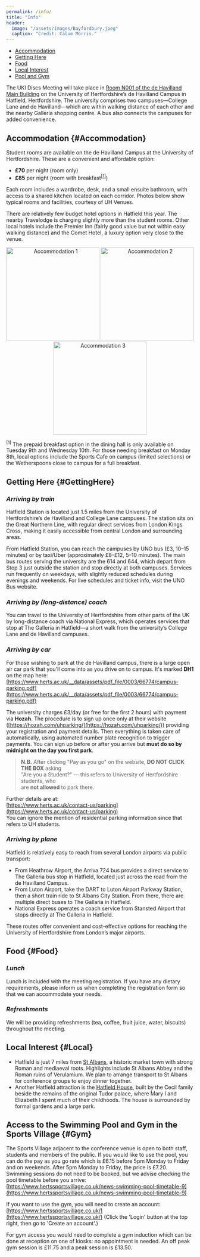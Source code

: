 ```yaml
---
permalink: /info/
title: "Info"
header: 
  image: "/assets/images/Bayfordbury.jpeg"
  caption: "Credit: Calum Morris."
---
```


- [Accommodation](#Accommodation)
- [Getting Here](#GettingHere)
- [Food](#Food)
- [Local Interest](#Local)
- [Pool and Gym](#Gym)

The UKI Discs Meeting will take place in [Room N001 of the de Havilland Main Building](https://maps.herts.ac.uk) on the University of Hertfordshire’s de Havilland Campus in Hatfield, Hertfordshire. The university comprises two campuses—College Lane and de Havilland—which are within walking distance of each other and the nearby Galleria shopping centre. A bus also connects the campuses for added convenience.

## Accommodation {#Accommodation} 

Student rooms are available on the de Havilland Campus at the University of Hertfordshire. These are a convenient and affordable option:
- **£70** per night (room only)  
- **£85** per night (room with breakfast<sup><a href="#breakfast-note">[1]</a></sup>)

Each room includes a wardrobe, desk, and a small ensuite bathroom, with access to a shared kitchen located on each corridor. Photos below show typical rooms and facilities, courtesy of UH Venues.

There are relatively few budget hotel options in Hatfield this year. The nearby Travelodge is charging slightly more than the student rooms. Other local hotels include the Premier Inn (fairly good value but not within easy walking distance) and the Comet Hotel, a luxury option very close to the venue.

<p align="center">
  <img src="../assets/images/UH_accomodation1.jpg" alt="Accommodation 1" width="250"/>
  <img src="../assets/images/UH_accomodation2.jpg" alt="Accommodation 2" width="250"/>
  <img src="../assets/images/UH_accomodation3.jpg" alt="Accommodation 3" width="250"/>
</p>

<p id="breakfast-note"><sup>[1]</sup> The prepaid breakfast option in the dining hall is only available on Tuesday 9th and Wednesday 10th. For those needing breakfast on Monday 8th, local options include the Sports Cafe on campus (limited selections) or the Wetherspoons close to campus for a full breakfast.</p>

## Getting Here {#GettingHere}
### *Arriving by train*
Hatfield Station is located just 1.5 miles from the University of Hertfordshire’s de Havilland and College Lane campuses. The station sits on the Great Northern Line, with regular direct services from London Kings Cross, making it easily accessible from central London and surrounding areas.

From Hatfield Station, you can reach the campuses by UNO bus (£3, 10–15 minutes) or by taxi/Uber (approximately £8–£12, 5–10 minutes). The main bus routes serving the university are the 614 and 644, which depart from Stop 3 just outside the station and stop directly at both campuses. Services run frequently on weekdays, with slightly reduced schedules during evenings and weekends. For live schedules and ticket info, visit the UNO Bus website.

### *Arriving by (long-distance) coach*
You can travel to the University of Hertfordshire from other parts of the UK by long-distance coach via National Express, which operates services that stop at The Galleria in Hatfield—a short walk from the university’s College Lane and de Havilland campuses.

### *Arriving by car*

For those wishing to park at the de Havilland campus, there is a large open air car park that you'll come into as you drive on to campus. It's marked **DH1** on the map here: [https://www.herts.ac.uk/__data/assets/pdf_file/0003/66774/campus-parking.pdf](https://www.herts.ac.uk/__data/assets/pdf_file/0003/66774/campus-parking.pdf)

The university charges £3/day (or free for the first 2 hours) with payment via **Hozah**. The procedure is to sign up once only at their website ([https://hozah.com/uhparking/](https://hozah.com/uhparking/)) providing your registration and payment details. Then everything is taken care of automatically, using automated number plate recognition to trigger payments. You can sign up before or after you arrive but **must do so by midnight on the day you first park**.

> **N.B.** After clicking "Pay as you go" on the website, **DO NOT CLICK THE BOX** asking  
> "Are you a Student?" — this refers to University of Hertfordshire students, who  
> are **not allowed** to park there.

Further details are at:  
[https://www.herts.ac.uk/contact-us/parking](https://www.herts.ac.uk/contact-us/parking)  
You can ignore the mention of residential parking information since that refers to UH students.

### *Arriving by plane*
Hatfield is relatively easy to reach from several London airports via public transport:

- From Heathrow Airport, the Arriva 724 bus provides a direct service to The Galleria bus stop in Hatfield, located just across the road from the de Havilland Campus.
- From Luton Airport, take the DART to Luton Airport Parkway Station, then a short train ride to St Albans City Station. From there, there are multiple direct buses to The Gallaria in Hatfield.
- National Express operates a coach service from Stansted Airport that stops directly at The Galleria in Hatfield.

These routes offer convenient and cost-effective options for reaching the University of Hertfordshire from London’s major airports.

## Food {#Food}

### *Lunch*
Lunch is included with the meeting registration. If you have any dietary requirements, please inform us when completing the registration form so that we can accommodate your needs.

### *Refreshments*
We will be providing refreshments (tea, coffee, fruit juice, water, biscuits) throughout the meeting. 

## Local Interest {#Local}
- Hatfield is just 7 miles from <a href='https://www.enjoystalbans.com/things-to-do/'>St Albans</a>, a historic market town with strong Roman and mediaeval roots. Highlights include St Albans Abbey and the Roman ruins of Verulamium. We plan to arrange transport to St Albans for conference groups to enjoy dinner together. 
- Another Hatfield attraction is the <a href='https://hatfield-house.co.uk'>Hatfield House</a>, built by the Cecil family beside the remains of the original Tudor palace, where Mary I and Elizabeth I spent much of their childhoods. The house is surrounded by formal gardens and a large park. 

## Access to the Swimming Pool and Gym in the Sports Village {#Gym}

The Sports Village adjacent to the conference venue is open to both staff, students and members of the public.  If you would like to use the pool, you can do the pay as you go rate which is £6.15 before 5pm Monday to Friday and on weekends. After 5pm Monday to Friday, the price is £7.20.  Swimming sessions do not need to be booked, but we advise checking the pool timetable before you arrive: [https://www.hertssportsvillage.co.uk/news-swimming-pool-timetable-9](https://www.hertssportsvillage.co.uk/news-swimming-pool-timetable-9)

If you want to use the gym, you will need to create an account:  
[https://www.hertssportsvillage.co.uk/](https://www.hertssportsvillage.co.uk/) (Click the 'Login' button at the top right, then go to 'Create an account'.) 

For gym access you would need to complete a gym induction which can be done at reception on one of kiosks: no appointment is needed.  An off peak gym session is £11.75 and a peak session is £13.50. 









 

